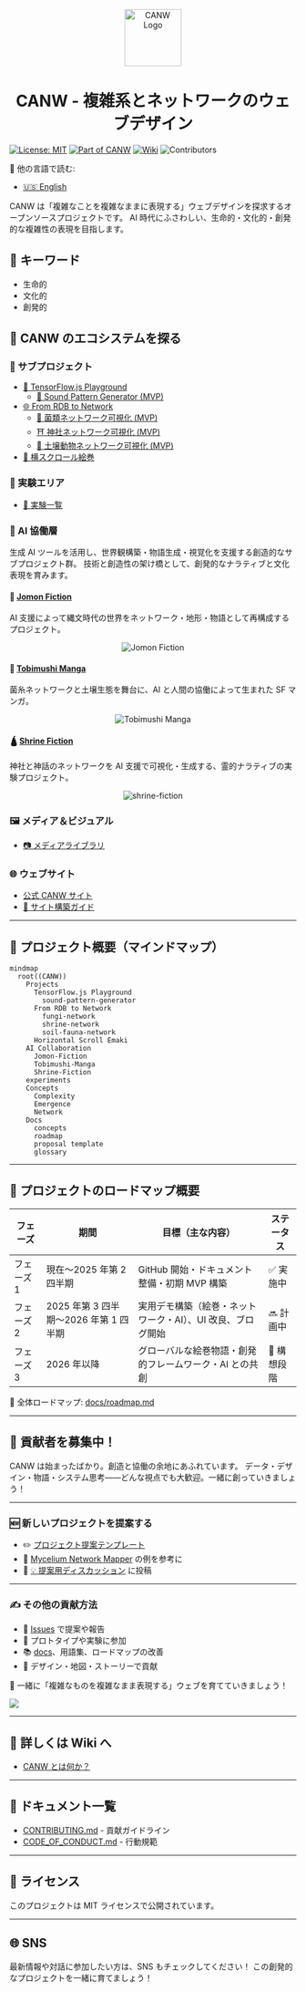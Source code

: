 <p align="center">
  <img src="./docs/branding-mvp-launch/images/logos/logo_cultural-emergent.png" alt="CANW Logo" width="100"/>
</p>

<h1 align="center">CANW - 複雑系とネットワークのウェブデザイン</h1>





[![License: MIT](https://img.shields.io/badge/License-MIT-green.svg)](./LICENSE)
[![Part of CANW](https://img.shields.io/badge/CANW-ecosystem-blueviolet)](https://github.com/satoshi-create/complexity-and-network-webdesign)
[![Wiki](https://img.shields.io/badge/Wiki-Explore%20More-blue)](https://github.com/satoshi-create/complexity-and-network-webdesign/wiki)
![Contributors](https://img.shields.io/github/contributors/satoshi-create/complexity-and-network-webdesign?color=brightgreen)

📘 他の言語で読む:

- [🇺🇸 English](./README.md)

CANW は「複雑なことを複雑なままに表現する」ウェブデザインを探求するオープンソースプロジェクトです。
AI 時代にふさわしい、生命的・文化的・創発的な複雑性の表現を目指します。

## 🔑 キーワード

- 生命的
- 文化的
- 創発的

## 🧭 CANW のエコシステムを探る

### 📂 サブプロジェクト

- [🤖 TensorFlow.js Playground](./projects/tensorflowjs-playground/README.md)
  - [🎼 Sound Pattern Generator (MVP)](./projects/tensorflowjs-playground/sound-pattern-generator/README.md)
- [🌐 From RDB to Network](./projects/from-rdb-to-network/README.md)
  - [🍄 菌類ネットワーク可視化 (MVP)](./projects/from-rdb-to-network/fungi-network/README.md)
  - [⛩ 神社ネットワーク可視化 (MVP)](./projects/from-rdb-to-network/shrine-network/README.md)
  - [🐜 土壌動物ネットワーク可視化 (MVP)](./projects/from-rdb-to-network/soil-fauna-network/README.md)
- [📜 横スクロール絵巻](./projects/horizontal-scroll-emaki/README.md)

### 🔬 実験エリア

- [🧪 実験一覧](./experiments/README.md)

### 🤖 AI 協働層

生成 AI ツールを活用し、世界観構築・物語生成・視覚化を支援する創造的なサブプロジェクト群。
技術と創造性の架け橋として、創発的なナラティブと文化表現を育みます。

#### 📘 [Jomon Fiction](./ai-collaboration/Jomon-Fiction/)

AI 支援によって縄文時代の世界をネットワーク・地形・物語として再構成するプロジェクト。

<p align="center">
  <img src="./ai-collaboration/Jomon-Fiction/4_publication-layer/scene_001_magatama/story_001_magatama.png" alt="Jomon Fiction">
</p>

#### 🦠 [Tobimushi Manga](./ai-collaboration/tobimushi-manga/)

菌糸ネットワークと土壌生態を舞台に、AI と人間の協働によって生まれた SF マンガ。

<p align="center">
  <img src="./ai-collaboration/tobimushi-manga/visual-assets/tobimushi-manga_hero.png" alt="Tobimushi Manga">
</p>

#### 🛕 [Shrine Fiction](./ai-collaboration/shrine-fiction/)

神社と神話のネットワークを AI 支援で可視化・生成する、霊的ナラティブの実験プロジェクト。

<p align="center">
  <img src="./ai-collaboration/shrine-fiction/visual-assets/shrine-fiction_hero.png" alt="shrine-fiction">
</p>

### 🖼️ メディア＆ビジュアル

- [📷 メディアライブラリ](./media/README.md)

### 🌐 ウェブサイト

- [公式 CANW サイト](https://complexity-and-network-webdesign.vercel.app/)
- [📘 サイト構築ガイド](./site/README.md)

---

## 🧠 プロジェクト概要（マインドマップ）

```mermaid
mindmap
  root((CANW))
    Projects
      TensorFlow.js Playground
        sound-pattern-generator
      From RDB to Network
        fungi-network
        shrine-network
        soil-fauna-network
      Horizontal Scroll Emaki
    AI Collaboration
      Jomon-Fiction
      Tobimushi-Manga
      Shrine-Fiction
    experiments
    Concepts
      Complexity
      Emergence
      Network
    Docs
      concepts
      roadmap
      proposal template
      glossary
```

---

## 🧭 プロジェクトのロードマップ概要

| フェーズ   | 期間                                   | 目標（主な内容）                                            | ステータス  |
| ---------- | -------------------------------------- | ----------------------------------------------------------- | ----------- |
| フェーズ 1 | 現在〜2025 年第 2 四半期               | GitHub 開始・ドキュメント整備・初期 MVP 構築                | ✅ 実施中   |
| フェーズ 2 | 2025 年第 3 四半期〜2026 年第 1 四半期 | 実用デモ構築（絵巻・ネットワーク・AI）、UI 改良、ブログ開始 | 🔜 計画中   |
| フェーズ 3 | 2026 年以降                            | グローバルな絵巻物語・創発的フレームワーク・AI との共創     | 🌌 構想段階 |

📖 全体ロードマップ: [docs/roadmap.md](./docs/roadmap.md)

---

## 🌟 貢献者を募集中！

CANW は始まったばかり。創造と協働の余地にあふれています。
データ・デザイン・物語・システム思考——どんな視点でも大歓迎。一緒に創っていきましょう！

---

### 🆕 新しいプロジェクトを提案する

- ✏️ [プロジェクト提案テンプレート](./docs/new_project_propesal/new_project_propesal.md)
- 🌿 [Mycelium Network Mapper](./docs/new_project_propesal/sample/mycelium-network-mapper.md) の例を参考に
- 💬 [💡 提案用ディスカッション](https://github.com/satoshi-create/complexity-and-network-webdesign/discussions/categories/-proposals) に投稿

---

### ✍️ その他の貢献方法

- 📌 [Issues](https://github.com/satoshi-create/complexity-and-network-webdesign/issues) で提案や報告
- 🧪 プロトタイプや実験に参加
- 📚 [docs](./docs/README.md)、用語集、ロードマップの改善
- 🎨 デザイン・地図・ストーリーで貢献

🌱 一緒に「複雑なものを複雑なまま表現する」ウェブを育てていきましょう！

<a href="https://github.com/satoshi-create/complexity-and-network-webdesign/graphs/contributors">
  <img src="https://contrib.rocks/image?repo=satoshi-create/complexity-and-network-webdesign" />
</a>

---

## 📘 詳しくは Wiki へ

- [CANW とは何か？](https://github.com/satoshi-create/complexity-and-network-webdesign/wiki/What-is-CANW%3F)

---

## 📖 ドキュメント一覧

- [CONTRIBUTING.md](./CONTRIBUTING.md) - 貢献ガイドライン
- [CODE_OF_CONDUCT.md](./CODE_OF_CONDUCT.md) - 行動規範

---

## 📜 ライセンス

このプロジェクトは MIT ライセンスで公開されています。

---

## 🌐 SNS

最新情報や対話に参加したい方は、SNS もチェックしてください！
この創発的なプロジェクトを一緒に育てましょう！
